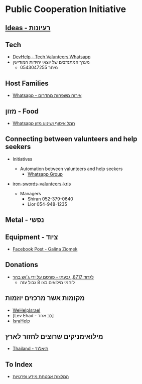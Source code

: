 # Public Cooperation Initiative

## [Ideas - רעיונות](./ideas.md)

## Tech

- [DevHelp - Tech Valunteers Whatsapp](<https://chat.whatsapp.com/GLmj3FDWiCW1RWDRnL79UV>)
- מערך המתנדבים של יוצאי יחידות המודיעין
  - מיתר 0543047255

## Host Families

- [Whatsapp - אירוח משפחות מהדרום](<https://chat.whatsapp.com/E6GofQiyosDLndYKKCcC4v>)

## מזון - Food

- [Whatsapp חמל איסוף ושינוע מזון](<https://chat.whatsapp.com/KPZ7JqQyBLG3OSvtGlUAdx>)

## Connecting between valunteers and help seekers

- Initiatives
  - Automation between valunteers and help seekers
    - [Whatsapp Group](<https://chat.whatsapp.com/JuJ1da4wYbe16uZL0cqL40>)

- [iron-swords-valunteers-kris](<https://iron-swords-valunteers-kris.co.il>)
  - Managers
    - Shiran 052-379-0640
    - Lior 054-948-1235

## Metal - נפשי

## Equipment - ציוד

- [Facebook Post - Galina Ziomek](<https://www.facebook.com/100000484874028/posts/pfbid0aWdLhUrdK7eXVsDXHUBW2CpSKiefP3xfBMaDVKhfd6snV5fdwrztafJwu4xzVvX4l/?mibextid=Nif5oz>)

## Donations

- [לגדוד 8717, גבעתי - פורסם על ידי ג׳וש בהר](<https://payboxapp.page.link/kJrr6HjU9NZqWzJ36>)
  - לוחמי מילואים בצו 8 גבול עזה

## מקומות אשר מרכזים יוזמות

- [WeHelpIsrael](<https://docs.google.com/document/d/1pzWWh7g2x-9FtDosL5msaeWjSZSZdE2deb803lk01xc/edit>)
- [Lev Ehad - לב אחד]
- [IsraHelp](<https://linktr.ee/israhelp>)

## מילואימניקים שרוצים לחזור לארץ

- [Thailand - תיאלנד](<https://chat.whatsapp.com/KY3GCKEUQopERWMlgdC06Q>)

## To Index

- [המלצות אבטחת מידע ופרטיות](<https://docs.google.com/document/d/1WqZukKOUUrUclxlBluOYDqpSxgMIGuZQ0WBt7uunTFU/edit>)
